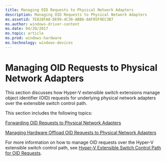 ```yaml
---
title: Managing OID Requests to Physical Network Adapters
description: Managing OID Requests to Physical Network Adapters
ms.assetid: 7E828FA8-DE99-4C30-ABB6-8AF05F9EC3B7
ms.author: windows-driver-content
ms.date: 04/20/2017
ms.topic: article
ms.prod: windows-hardware
ms.technology: windows-devices
---
```


# Managing OID Requests to Physical Network Adapters


This section discusses how Hyper-V extensible switch extensions manage object identifier (OID) requests for underlying physical network adapters over the extensible switch control path.

This section includes the following topics:

[Forwarding OID Requests to Physical Network Adapters](forwarding-oid-requests-to-physical-network-adapters.md)

[Managing Hardware Offload OID Requests to Physical Network Adapters](managing-hardware-offload-oid-requests-to-physical-network-adapters.md)

For more information on how to manage OID requests over the Hyper-V extensible switch control path, see [Hyper-V Extensible Switch Control Path for OID Requests](hyper-v-extensible-switch-control-path-for-oid-requests.md).

 

 





